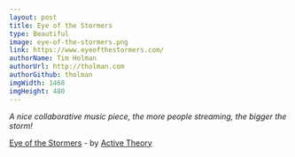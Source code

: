 ```yaml
---
layout: post
title: Eye of the Stormers
type: Beautiful
image: eye-of-the-stormers.png
link: https://www.eyeofthestormers.com/
authorName: Tim Holman
authorUrl: http://tholman.com
authorGithub: tholman
imgWidth: 1468
imgHeight: 480
---
```


_A nice collaborative music piece, the more people streaming, the bigger the storm!_

[Eye of the Stormers](https://www.eyeofthestormers.com/) - by [Active Theory](https://activetheory.net/)
